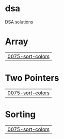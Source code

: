 # dsa
DSA solutions


# Array
|  |
| ------- |
| [0075-sort-colors](https://github.com/paulranjan694/dsa/tree/master/0075-sort-colors) |
# Two Pointers
|  |
| ------- |
| [0075-sort-colors](https://github.com/paulranjan694/dsa/tree/master/0075-sort-colors) |
# Sorting
|  |
| ------- |
| [0075-sort-colors](https://github.com/paulranjan694/dsa/tree/master/0075-sort-colors) |